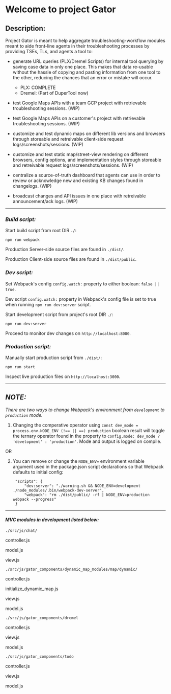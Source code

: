 #                                        Welcome to project Gator


## Description: 

Project Gator is meant to help aggregate troubleshooting-workflow modules meant to aide front-line agents in their troubleshooting processes by providing TSEs, TLs, and agents a tool to:

* generate URL queries (PLX/Dremel Scripts) for internal tool querying by saving case data in only one place. This makes that data re-usable without the hassle of copying and pasting information from one tool to the other, reducing the chances that an error or mistake will occur. 
    - PLX: COMPLETE
    - Dremel: (Part of DuperTool now)

* test Google Maps APIs with a team GCP project with retrievable troubleshooting sessions.
(WIP)

* test Google Maps APIs on a customer's project with retrievable troubleshooting sessions.
(WIP)

* customize and test dynamic maps on different lib versions and browsers through storeable and retreivable client-side request logs/screenshots/sessions.
(WIP)

* customize and test static map/street-view rendering on different browsers, config options, and implementation styles through storeable and retreivable request logs/screenshots/sessions.
(WIP)

* centralize a source-of-truth dashboard that agents can use in order to review or acknowledge new and existing KB changes found in changelogs.
(WIP)

* broadcast changes and API issues in one place with retreivable announcement/ack logs.
(WIP)


***

### _Build script:_

Start build script from root DIR `./`: 

`npm run webpack`

Production Server-side source files are found in `./dist/`.

Production Client-side source files are found in `./dist/public`.

### _Dev script:_ 
    
Set Webpack's config `config.watch:` property to either boolean: `false || true`.

Dev script `config.watch:` property in Webpack's config file is set to true when running `npm run dev:server` script. 

Start development script from project's root DIR `./`:

`npm run dev:server`

Proceed to monitor dev changes on `http://localhost:8080`.

### _Production  script:_

Manually start production script from `./dist/`: 

`npm run start`

Inspect live production files on `http://localhost:3000`.

***

## _NOTE:_ 

_There are two ways to change Webpack's environment from `development` to `production` mode._ 

1. Changing the comperative operator using `const dev_mode = process.env.NODE_ENV (!== || ==) production` boolean result will toggle the ternary operator found in the property to `config.mode: dev_mode ? 'development' : 'production'`. Mode and output is logged on compile.  

OR

2. You can remove or change the `NODE_ENV=` environment variable argument used in the package.json script declarations so that Webpack defaults to initial config:

        "scripts": {
            "dev:server": "./warning.sh && NODE_ENV=development ./node_modules/.bin/webpack-dev-server",
            "webpack": "rm ./dist/public/ -rf | NODE_ENV=production webpack --progress"
        } 

***

#### _MVC modules in development listed below:_


`./src/js/chat/`

controller.js

model.js

view.js


`./src/js/gator_components/dynamic_map_modules/map/dynamic/`

controller.js

initialize_dynamic_map.js

view.js

model.js


`./src/js/gator_components/dremel`

controller.js

view.js

model.js


`./src/js/gator_components/todo`

controller.js

view.js

model.js